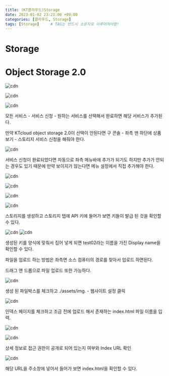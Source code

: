 ```yaml
---
title: (KT클라우드)Storage
date: 2023-01-02 23:23:00 +09:00
categories: [클라우드, Storage]
tags: [Storage]		# TAG는 반드시 소문자로 이루어져야함!
---
```


# Storage

 # Object Storage 2.0

![cdn](./assets/img/KTcoud/Object2.0/OB01.png)

![cdn](./assets/img/KTcoud/Object2.0/OB02.png)

![cdn](./assets/img/KTcoud/Object2.0/OB03.png)


 모든 서비스 - 서비스 신청 - 원하는 서비스를 선택해서 완료하면 해당 서비스가 추가된다.

 만약 KTcloud object storage 2.0이 선택이 안된다면 구 콘솔 - 좌측 맨 하단에 상품 보기 - 스토리지 서비스 신청을 해줘야 한다.


![cdn](./assets/img/KTcoud/Object2.0/OB04.png)


 서비스 신청이 완료되었다면 자동으로 좌측 메뉴바에 추가가 되기도 하지만 추가가 안되는 경우도 있기 때문에 만약 보이지가 않는다면 메뉴 설정에서 직접 추가해야 한다.


![cdn](./assets/img/KTcoud/Object2.0/OB05.png)

![cdn](./assets/img/KTcoud/Object2.0/OB08.png)

![cdn](./assets/img/KTcoud/Object2.0/OB06.png)

![cdn](./assets/img/KTcoud/Object2.0/OB07.png)


스토리지를 생성하고 스토리지 탭에 API 키에 들어가 보면 키들이 발급 된 것을 확인할 수 있다.


![cdn](./assets/img/KTcoud/CloudBerry/by08.png)
![cdn](./assets/img/KTcoud/CloudBerry/by09.png)

생성된 키를 양식에 맞춰서 집어 넣게 되면 test02라는 이름을 가진 Display name을 확인할 수 있다.

파일을 업로드 하는 방법은 좌측면 소스 컴퓨터의 경로를 찾아서 업로드 하면된다.

드래그 앤 드롭으로 파일 업로드 또한 가능하다.



![cdn](./assets/img/KTcoud/CDN/CDN05.png)


 생성 된 파일박스를 체크하고 ./assets/img. - 웹사이트 설정 클릭


![cdn](./assets/img/KTcoud/CDN/CDN06.png)


 인덱스 페이지를 체크하고 조금 전에 업로드 해서 존재하는 index.html 파일 이름을 입력.


![cdn](./assets/img/KTcoud/CDN/CDN07.png)

![cdn](./assets/img/KTcoud/CDN/CDN08.png)


 상세 정보로 접근 권한이 공개로 되어 있는지 여부와 Index URL 확인


![cdn](./assets/img/KTcoud/CDN/CDN09.png)


해당 URL을 주소창에 넣어서 들어가 보면 index.html을 확인할 수 있다.
